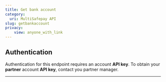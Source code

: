 ```yaml
---
title: Get bank account
category:
  uri: MultiSafepay API
slug: getbankaccount
privacy:
    view: anyone_with_link
---
```


## Authentication

Authentication for this endpoint requires an account **API key**. To obtain your **partner** account **API key**, contact you partner manager.

---